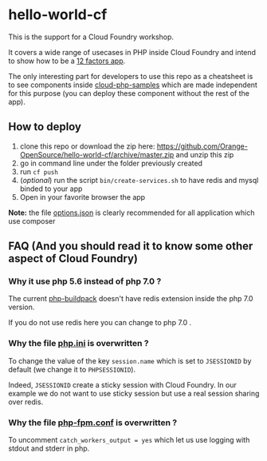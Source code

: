 # hello-world-cf

This is the support for a Cloud Foundry workshop.

It covers a wide range of usecases in PHP inside Cloud Foundry and intend to show how to be a [12 factors app](https://12factor.net).

The only interesting part for developers to use this repo as a cheatsheet is to see components inside [cloud-php-samples](cloud-php-samples) which are made independent for this purpose (you can deploy these component without the rest of the app).

## How to deploy

1. clone this repo or download the zip here: https://github.com/Orange-OpenSource/hello-world-cf/archive/master.zip and unzip this zip
2. go in command line under the folder previously created
3. run `cf push`
4. (*optional*) run the script `bin/create-services.sh` to have redis and mysql binded to your app
5. Open in your favorite browser the app

**Note:** the file [options.json](/.bp-config/options.json) is clearly recommended for all application which use composer

## FAQ (And you should read it to know some other aspect of Cloud Foundry)

### Why it use php 5.6 instead of php 7.0 ?

The current [php-buildpack](https://github.com/cloudfoundry/php-buildpack/releases/tag/v4.3.18) doesn't have redis extension inside the php 7.0 version.

If you do not use redis here you can change to php 7.0 .

### Why the file [php.ini](/.bp-config/php/php.ini) is overwritten ?

To change the value of the key `session.name` which is set to `JSESSIONID` by default (we change it to `PHPSESSIONID`).

Indeed, `JSESSIONID` create a sticky session with Cloud Foundry. In our example we do not want to use sticky session but use a real session sharing over redis.

### Why the file [php-fpm.conf](/.bp-config/php/php-fpm.conf) is overwritten ?

To uncomment `catch_workers_output = yes` which let us use logging with stdout and stderr in php.